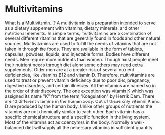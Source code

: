 # Multivitamins
 What Is a Multivitamin...?  A multivitamin is a preparation intended to serve as a dietary supplement with vitamins, dietary minerals, and other nutritional elements. In simple terms, multivitamins are a combination of several different vitamins that are generally found in foods and other natural sources. Multivitamins are used to fulfill the needs of vitamins that are not taken in through the foods. They are available in the form of tablets, capsules, powders, liquids, and injectable forms. Bodies have different needs. Men require more nutrients than women. Though most people meet their nutrient needs through diet alone some others may need extra supplements. Older men are at a greater risk of several nutrient deficiencies, like vitamins B12 and vitamin D. Therefore, multivitamins are used to treat or prevent vitamin deficiency due to poor diet, pregnancy, digestive disorders, and certain illnesses. All the vitamins are named so in the order of their discovery. The one exception was vitamin K which was assigned its name "K" from the term "Koagulation" by Henrik Dam. There are 13 different vitamins in the human body. Out of these only vitamin K and D are produced by the human body. Unlike other groups of nutrients the vitamins are not chemically similar to each other. Each vitamin has a specific chemical structure and a specific function in the living system. Most of the vitamins act as coenzymes in the body. Normally a well-balanced diet will supply all the necessary vitamins in sufficient quantity.
